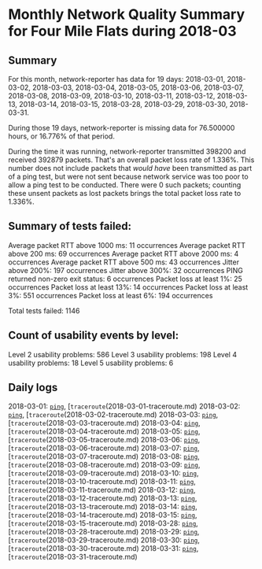 # Monthly Network Quality Summary for Four Mile Flats during 2018-03

## Summary 

For this month, network-reporter has data for 19 days: 2018-03-01, 2018-03-02, 2018-03-03, 2018-03-04, 2018-03-05, 2018-03-06, 2018-03-07, 2018-03-08, 2018-03-09, 2018-03-10, 2018-03-11, 2018-03-12, 2018-03-13, 2018-03-14, 2018-03-15, 2018-03-28, 2018-03-29, 2018-03-30, 2018-03-31.
    
During those 19 days, network-reporter is missing data for 76.500000 hours, or 16.776% of that period.    

During the time it was running, network-reporter transmitted 398200 and received 392879 packets. That's an overall packet 
loss rate of 1.336%. This number does not include packets that *would have* been transmitted as part of a ping test, 
but were not sent because network service was too poor to allow a ping test to be conducted. There were 0 such 
packets; counting these unsent packets as lost packets brings the total packet loss rate to 1.336%.

## Summary of tests failed:

Average packet RTT above 1000 ms: 11 occurrences
Average packet RTT above 200 ms: 69 occurrences
Average packet RTT above 2000 ms: 4 occurrences
Average packet RTT above 500 ms: 43 occurrences
Jitter above 200%: 197 occurrences
Jitter above 300%: 32 occurrences
PING returned non-zero exit status: 6 occurrences
Packet loss at least 1%: 25 occurrences
Packet loss at least 13%: 14 occurrences
Packet loss at least 3%: 551 occurrences
Packet loss at least 6%: 194 occurrences

Total tests failed: 1146


## Count of usability events by level:

Level 2 usability problems: 586
Level 3 usability problems: 198
Level 4 usability problems: 18
Level 5 usability problems: 6



## Daily logs


2018-03-01: [<code>ping</code>](2018-03-01.md), [<code>traceroute</code>(2018-03-01-traceroute.md)
2018-03-02: [<code>ping</code>](2018-03-02.md), [<code>traceroute</code>(2018-03-02-traceroute.md)
2018-03-03: [<code>ping</code>](2018-03-03.md), [<code>traceroute</code>(2018-03-03-traceroute.md)
2018-03-04: [<code>ping</code>](2018-03-04.md), [<code>traceroute</code>(2018-03-04-traceroute.md)
2018-03-05: [<code>ping</code>](2018-03-05.md), [<code>traceroute</code>(2018-03-05-traceroute.md)
2018-03-06: [<code>ping</code>](2018-03-06.md), [<code>traceroute</code>(2018-03-06-traceroute.md)
2018-03-07: [<code>ping</code>](2018-03-07.md), [<code>traceroute</code>(2018-03-07-traceroute.md)
2018-03-08: [<code>ping</code>](2018-03-08.md), [<code>traceroute</code>(2018-03-08-traceroute.md)
2018-03-09: [<code>ping</code>](2018-03-09.md), [<code>traceroute</code>(2018-03-09-traceroute.md)
2018-03-10: [<code>ping</code>](2018-03-10.md), [<code>traceroute</code>(2018-03-10-traceroute.md)
2018-03-11: [<code>ping</code>](2018-03-11.md), [<code>traceroute</code>(2018-03-11-traceroute.md)
2018-03-12: [<code>ping</code>](2018-03-12.md), [<code>traceroute</code>(2018-03-12-traceroute.md)
2018-03-13: [<code>ping</code>](2018-03-13.md), [<code>traceroute</code>(2018-03-13-traceroute.md)
2018-03-14: [<code>ping</code>](2018-03-14.md), [<code>traceroute</code>(2018-03-14-traceroute.md)
2018-03-15: [<code>ping</code>](2018-03-15.md), [<code>traceroute</code>(2018-03-15-traceroute.md)
2018-03-28: [<code>ping</code>](2018-03-28.md), [<code>traceroute</code>(2018-03-28-traceroute.md)
2018-03-29: [<code>ping</code>](2018-03-29.md), [<code>traceroute</code>(2018-03-29-traceroute.md)
2018-03-30: [<code>ping</code>](2018-03-30.md), [<code>traceroute</code>(2018-03-30-traceroute.md)
2018-03-31: [<code>ping</code>](2018-03-31.md), [<code>traceroute</code>(2018-03-31-traceroute.md)
